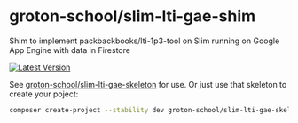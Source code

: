 # groton-school/slim-lti-gae-shim

Shim to implement packbackbooks/lti-1p3-tool on Slim running on Google App Engine with data in Firestore

[![Latest Version](https://img.shields.io/packagist/v/groton-school/slim-lti-gae-shim.svg)](https://packagist.org/packages/groton-school/slim-lti-gae-shim)

See [groton-school/slim-lti-gae-skeleton](https://github.com/groton-school/slim-lti-gae-skeleton) for use. Or just use that skeleton to create your poject:

```sh
composer create-project --stability dev groton-school/slim-lti-gae-skeleton [my-app-name]
```
